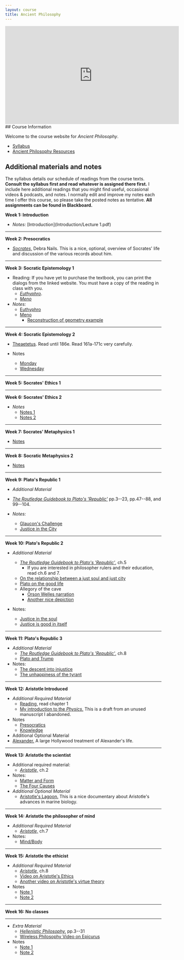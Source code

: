```yaml
---
layout: course
title: Ancient Philosophy
---
```


<iframe width="560" height="315" src="https://www.youtube.com/embed/HF09PRMQ7Dk" frameborder="0" allow="accelerometer; autoplay; encrypted-media; gyroscope; picture-in-picture" allowfullscreen></iframe>
## Course Information

Welcome to the course website for *Ancient Philosophy*.  
+ [Syllabus](Syllabus.pdf)
+ [Ancient Philosophy Resources](resources)


## Additional materials and notes

The syllabus details our schedule of readings from the course texts. **Consult the syllabus first and read whatever is assigned there first.** I include here additional readings that you might find useful, occasional videos & podcasts, and notes. I normally edit and improve my notes each time I offer this course, so please take the posted notes as tentative. **All assignments can be found in Blackboard.**

**Week 1: Introduction**

+ *Notes:* [Introduction](Introduction/Lecture 1.pdf)

---
**Week 2: Presocratics**
+ [*Socrates*,](https://plato.stanford.edu/entries/socrates/) Debra Nails. This is a nice, optional, overview of Socrates' life and discussion of the various records about him.



---
**Week 3: Socratic Epistemology 1**

+ Reading: If you have yet to purchase the textbook, you can print the dialogs from the linked website. You must have a copy of the reading in class with you.
	+ [*Euthyphro*](http://classics.mit.edu/Plato/euthyfro.html). 
	+ [*Meno*](http://classics.mit.edu/Plato/meno.html)
+ *Notes:* 
	+ [Euthyphro](Euthyphro/Lecture4.pdf)
	+ [Meno](Meno/Meno.pdf)
		+ [Reconstruction of geometry example](https://www.youtube.com/watch?v=95GjK0p582g)

---

**Week 4: Socratic Epistemology 2**

+ [Theaetetus](theaetetus/text.pdf). Read until 186e. Read 161a-171c very carefully. 

+ Notes
	+ [Monday](theaetetus/lecture1.pdf)
	+ [Wednesday](theaetetus/lecture2.pdf)

---

**Week 5: Socrates' Ethics 1**

---

**Week 6: Socrates' Ethics 2**


+ *Notes*
	+ [Notes 1](Apology/Lecture5.pdf)
	+ [Notes 2](Crito/crito.pdf)
	


---

**Week 7: Socrates' Metaphysics 1**

+ [Notes](Phaedo/phaedo.pdf)

---

**Week 8: Socratic Metaphysics 2**

+ [Notes](Phaedo/phaedo2.pdf) 


---

**Week 9: Plato's Republic 1**

+ *Additional Material*
	
+ [*The Routledge Guidebook to Plato's 'Republic'*](Pappas.pdf) pp.3--23, pp.47--88, and 99--104.  

+ *Notes:* 
	+ [Glaucon's Challenge](Republic1/Lecture.pdf)
	+ [Justice in the City](Republic1/Lecture2.pdf)

	
---

**Week 10: Plato's Republic 2**

+ *Additional Material*
	
	+ [*The Routledge Guidebook to Plato's 'Republic'*](Pappas.pdf), ch.5
	  +  If you are interested in philosopher rulers and their education, read ch.6 and 7. 
	+ [On the relationship between a just soul and just city](https://youtu.be/-oJs5u_GAYA)
	+ [Plato on the good life](https://www.youtube.com/watch?v=-oJs5u_GAYA)
	+ Allegory of the cave
		+ [Orson Welles narration](https://www.youtube.com/watch?v=QFi8JUIwu2s)
		+ [Another nice depiction](https://youtu.be/1RWOpQXTltA)
+ Notes:
	+ [Justice in the soul](Republic2/Lecture.pdf) 
	+ [Justice is good in itself](Republic2/Lecture1.pdf)  

---



**Week 11: Plato's Republic 3**

+ *Additional Material*
  + [*The Routledge Guidebook to Plato's 'Republic'*](Pappas.pdf), ch.8
  + [Plato and Trump](https://www.youtube.com/watch?v=cnzo9qXLFUo)
+ Notes: 
  + [The descent into injustice](Republic3/lecture1.pdf)
  + [The unhappiness of the tyrant](Republic3/lecture2.pdf)

---

**Week 12: Aristotle Introduced**

+ *Additional Required Material*
	+ [Reading,](/ancient/Shields2.pdf) read chapter 1
	+ [My introduction to the *Physics*.](Physics/Physics.pdf) This is a draft from an unused manuscript I abandoned. 
+ Notes
	+ [Presocratics](Presoc/Lecture2.pdf)
  + [Knowledge](PA/Lecture.pdf)
+ Additional Optional Material
+ [Alexander.](https://www.imdb.com/title/tt0346491/) A large Hollywood treatment of Alexander's life.

  



  

 
---

**Week 13: Aristotle the scientist**

+ Additional required material:  
  + [*Aristotle,*](Shields.pdf) ch.2
+ Notes: 
	+ [Matter and Form](Physics/Lecture.pdf)
  + [The Four Causes](Physics2/Lecture1.pdf)
+ *Additional Optional Material*
  + [Aristotle's Lagoon.](https://www.youtube.com/watch?v=JN8ortM4M3o) This is a nice documentary about Aristotle's advances in marine biology.

---

**Week 14: Aristotle the philosopher of mind**

+ *Additional Required Material*
  + [*Aristotle,*](Shields.pdf) ch.7
+ Notes:
	+ [Mind/Body](DA/Lecture.pdf)
	

---

**Week 15: Aristotle the ethicist**

+ *Additional Required Material*
  + [*Aristotle,*](Shields.pdf) ch.8
  + [Video on Aristotle's Ethics](https://www.youtube.com/watch?v=VFPBf1AZOQg)
  + [Another video on Aristotle's virtue theory](https://www.youtube.com/watch?v=PrvtOWEXDIQ)
+ Notes
  + [Note 1](NE1/Lecture.pdf)
  + [Note 2](NE2/Lecture.pdf)

---

**Week 16: No classes**

---


+ *Extra Material*
  + [*Hellenistic Philosophy,*](Hellenistics.pdf) pp.3--31
  + [Wireless Philosophy Video on Epicurus](https://www.youtube.com/watch?v=E5f5smh7Keo)
+ Notes
  + [Note 1](Epicurus/epicurus.pdf)
  + [Note 2](/Epicurus/Epicurus2.pdf)




